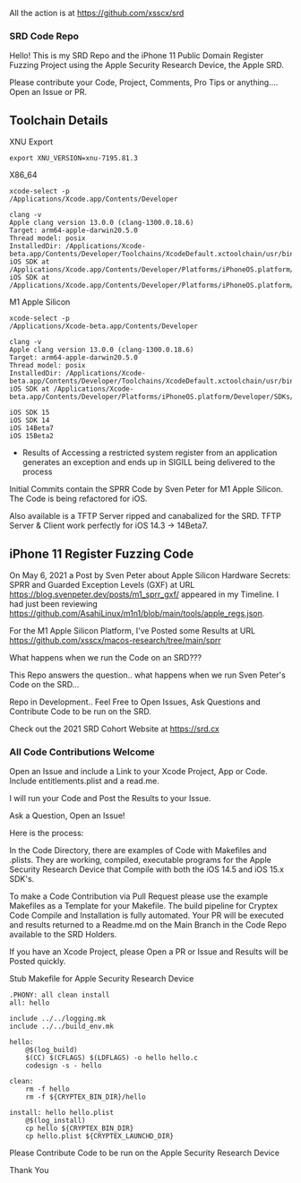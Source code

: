 All the action is at https://github.com/xsscx/srd

### SRD Code Repo

Hello! This is my SRD Repo and the iPhone 11 Public Domain Register Fuzzing Project using the Apple Security Research Device, the Apple SRD.

Please contribute your Code, Project, Comments, Pro Tips or anything.... Open an Issue or PR.

Toolchain Details
-----
XNU Export
```
export XNU_VERSION=xnu-7195.81.3
```
X86_64
```
xcode-select -p
/Applications/Xcode.app/Contents/Developer

clang -v
Apple clang version 13.0.0 (clang-1300.0.18.6)
Target: arm64-apple-darwin20.5.0
Thread model: posix
InstalledDir: /Applications/Xcode-beta.app/Contents/Developer/Toolchains/XcodeDefault.xctoolchain/usr/bin
iOS SDK at /Applications/Xcode.app/Contents/Developer/Platforms/iPhoneOS.platform/Developer/SDKs/iPhoneOS14.5.sdk
iOS SDK at /Applications/Xcode.app/Contents/Developer/Platforms/iPhoneOS.platform/Developer/SDKs/iPhoneOS15.0.sdk
```

M1 Apple Silicon
```
xcode-select -p
/Applications/Xcode-beta.app/Contents/Developer

clang -v
Apple clang version 13.0.0 (clang-1300.0.18.6)
Target: arm64-apple-darwin20.5.0
Thread model: posix
InstalledDir: /Applications/Xcode-beta.app/Contents/Developer/Toolchains/XcodeDefault.xctoolchain/usr/bin
iOS SDK at /Applications/Xcode-beta.app/Contents/Developer/Platforms/iPhoneOS.platform/Developer/SDKs/iPhoneOS15.0.sdk
```
```
iOS SDK 15
iOS SDK 14
iOS 14Beta7
iOS 15Beta2
```
* Results of Accessing a restricted system register from an application generates an exception and ends up in SIGILL being delivered to the process

Initial Commits contain the SPRR Code by Sven Peter for M1 Apple Silicon. The Code is being refactored for iOS. 

Also available is a TFTP Server ripped and canabalized for the SRD. TFTP Server & Client work perfectly for iOS 14.3 -> 14Beta7.

## iPhone 11 Register Fuzzing Code

On May 6, 2021 a Post by Sven Peter about Apple Silicon Hardware Secrets: SPRR and Guarded Exception Levels (GXF) at URL https://blog.svenpeter.dev/posts/m1_sprr_gxf/ appeared in my Timeline. I had just been reviewing https://github.com/AsahiLinux/m1n1/blob/main/tools/apple_regs.json.

For the M1 Apple Silicon Platform, I've Posted some Results at URL https://github.com/xsscx/macos-research/tree/main/sprr

What happens when we run the Code on an SRD???

This Repo answers the question.. what happens when we run Sven Peter's Code on the SRD... 

Repo in Development.. Feel Free to Open Issues, Ask Questions and Contribute Code to be run on the SRD.

Check out the 2021 SRD Cohort Website at https://srd.cx

### All Code Contributions Welcome

Open an Issue and include a Link to your Xcode Project, App or Code. Include entitlements.plist and a read.me.

I will run your Code and Post the Results to your Issue.

Ask a Question, Open an Issue!

Here is the process:

In the Code Directory, there are examples of Code with Makefiles and .plists. They are working, compiled, executable programs for the Apple Security Research Device that Compile with both the iOS 14.5 and iOS 15.x SDK's.

To make a Code Contribution via Pull Request please use the example Makefiles as a Template for your Makefile. The build pipeline for Cryptex Code Compile and Installation is fully automated. Your PR will be executed and results returned to a Readme.md on the Main Branch in the Code Repo available to the SRD Holders.

If you have an Xcode Project, please Open a PR or Issue and Results will be Posted quickly.

Stub Makefile for Apple Security Research Device
```
.PHONY: all clean install
all: hello

include ../../logging.mk
include ../../build_env.mk

hello:
	@$(log_build)
	$(CC) $(CFLAGS) $(LDFLAGS) -o hello hello.c
	codesign -s - hello

clean:
	rm -f hello
	rm -f ${CRYPTEX_BIN_DIR}/hello

install: hello hello.plist
	@$(log_install)
	cp hello ${CRYPTEX_BIN_DIR}
	cp hello.plist ${CRYPTEX_LAUNCHD_DIR}

```

Please Contribute Code to be run on the Apple Security Research Device

Thank You

